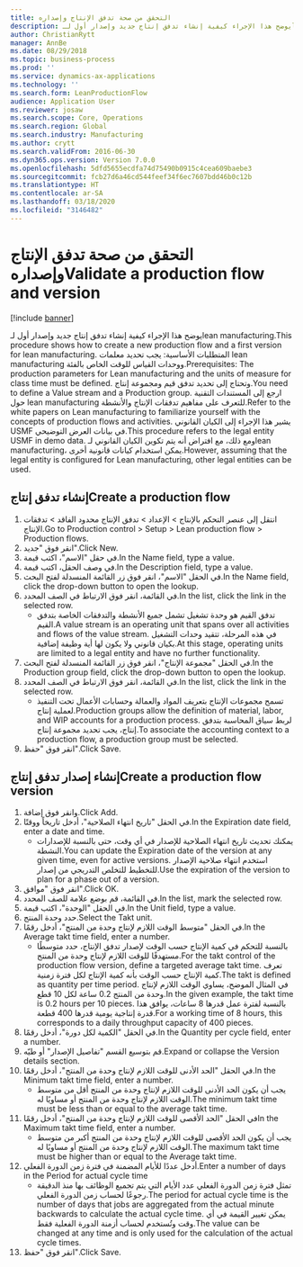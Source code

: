 ```yaml
---
title: التحقق من صحة تدفق الإنتاج وإصداره
description: يوضح هذا الإجراء كيفية إنشاء تدفق إنتاج جديد وإصدار أول لـlean manufacturing.
author: ChristianRytt
manager: AnnBe
ms.date: 08/29/2018
ms.topic: business-process
ms.prod: ''
ms.service: dynamics-ax-applications
ms.technology: ''
ms.search.form: LeanProductionFlow
audience: Application User
ms.reviewer: josaw
ms.search.scope: Core, Operations
ms.search.region: Global
ms.search.industry: Manufacturing
ms.author: crytt
ms.search.validFrom: 2016-06-30
ms.dyn365.ops.version: Version 7.0.0
ms.openlocfilehash: 5dfd5655ecdfa74d75490b0915c4cea609baebe3
ms.sourcegitcommit: fcb27d6a46cd544feef34f6ec7607bdd46b0c12b
ms.translationtype: HT
ms.contentlocale: ar-SA
ms.lasthandoff: 03/18/2020
ms.locfileid: "3146482"
---
```

# <a name="validate-a-production-flow-and-version"></a><span data-ttu-id="23a1d-103">التحقق من صحة تدفق الإنتاج وإصداره</span><span class="sxs-lookup"><span data-stu-id="23a1d-103">Validate a production flow and version</span></span>

[!include [banner](../../includes/banner.md)]

<span data-ttu-id="23a1d-104">يوضح هذا الإجراء كيفية إنشاء تدفق إنتاج جديد وإصدار أول لـlean manufacturing.</span><span class="sxs-lookup"><span data-stu-id="23a1d-104">This procedure shows how to create a new production flow and a first version for lean manufacturing.</span></span> <span data-ttu-id="23a1d-105">المتطلبات الأساسية: يجب تحديد معلمات lean manufacturing ووحدات القياس للوقت الخاص بالفئة.</span><span class="sxs-lookup"><span data-stu-id="23a1d-105">Prerequisites: The production parameters for Lean manufacturing and the units of measure for class time must be defined.</span></span> <span data-ttu-id="23a1d-106">وتحتاج إلى تحديد تدفق قيم ومجموعة إنتاج.</span><span class="sxs-lookup"><span data-stu-id="23a1d-106">You need to define a Value stream and a Production group.</span></span> <span data-ttu-id="23a1d-107">ارجع إلى المستندات التقنية حول lean manufacturing للتعرف على مفاهيم تدفقات الإنتاج والأنشطة.</span><span class="sxs-lookup"><span data-stu-id="23a1d-107">Refer to the white papers on Lean manufacturing to familiarize yourself with the concepts of production flows and activities.</span></span> <span data-ttu-id="23a1d-108">يشير هذا الإجراء إلى الكيان القانوني USMF في بيانات العرض التوضيحي.</span><span class="sxs-lookup"><span data-stu-id="23a1d-108">This procedure refers to the legal entity USMF in demo data.</span></span> <span data-ttu-id="23a1d-109">ومع ذلك، مع افتراض أنه يتم تكوين الكيان القانوني لـlean manufacturing، يمكن استخدام كيانات قانونية أخرى.</span><span class="sxs-lookup"><span data-stu-id="23a1d-109">However, assuming that the legal entity is configured for Lean manufacturing, other legal entities can be used.</span></span>


## <a name="create-a-production-flow"></a><span data-ttu-id="23a1d-110">إنشاء تدفق إنتاج</span><span class="sxs-lookup"><span data-stu-id="23a1d-110">Create a production flow</span></span>
1. <span data-ttu-id="23a1d-111">انتقل إلى عنصر التحكم بالإنتاج > الإعداد > تدفق الإنتاج محدود الفاقد > تدفقات الإنتاج.</span><span class="sxs-lookup"><span data-stu-id="23a1d-111">Go to Production control > Setup > Lean production flow > Production flows.</span></span>
2. <span data-ttu-id="23a1d-112">انقر فوق "جديد".</span><span class="sxs-lookup"><span data-stu-id="23a1d-112">Click New.</span></span>
3. <span data-ttu-id="23a1d-113">في حقل "الاسم"، اكتب قيمة.</span><span class="sxs-lookup"><span data-stu-id="23a1d-113">In the Name field, type a value.</span></span>
4. <span data-ttu-id="23a1d-114">في وصف الحقل، اكتب قيمة.</span><span class="sxs-lookup"><span data-stu-id="23a1d-114">In the Description field, type a value.</span></span>
5. <span data-ttu-id="23a1d-115">في الحقل "الاسم"، انقر فوق زر القائمة المنسدلة لفتح البحث.</span><span class="sxs-lookup"><span data-stu-id="23a1d-115">In the Name field, click the drop-down button to open the lookup.</span></span>
6. <span data-ttu-id="23a1d-116">في القائمة، انقر فوق الارتباط في الصف المحدد.</span><span class="sxs-lookup"><span data-stu-id="23a1d-116">In the list, click the link in the selected row.</span></span>
    * <span data-ttu-id="23a1d-117">تدفق القيم هو وحدة تشغيل تشمل جميع الأنشطة والتدفقات الخاصة بتدفق القيم.</span><span class="sxs-lookup"><span data-stu-id="23a1d-117">A value stream is an operating unit that spans over all activities and flows of the value stream.</span></span>   <span data-ttu-id="23a1d-118">في هذه المرحلة، تتقيد وحدات التشغيل بكيان قانوني ولا يكون لها أية وظيفة إضافية.</span><span class="sxs-lookup"><span data-stu-id="23a1d-118">At this stage, operating units are limited to a legal entity and have no further functionality.</span></span>  
7. <span data-ttu-id="23a1d-119">في الحقل "مجموعة الإنتاج"، انقر فوق زر القائمة المنسدلة لفتح البحث.</span><span class="sxs-lookup"><span data-stu-id="23a1d-119">In the Production group field, click the drop-down button to open the lookup.</span></span>
8. <span data-ttu-id="23a1d-120">في القائمة، انقر فوق الارتباط في الصف المحدد.</span><span class="sxs-lookup"><span data-stu-id="23a1d-120">In the list, click the link in the selected row.</span></span>
    * <span data-ttu-id="23a1d-121">تسمح مجموعات الإنتاج بتعريف المواد والعمالة وحسابات الأعمال تحت التنفيذ لعملية إنتاج.</span><span class="sxs-lookup"><span data-stu-id="23a1d-121">Production groups allow the definition of material, labor, and WIP accounts for a production process.</span></span> <span data-ttu-id="23a1d-122">لربط سياق المحاسبة بتدفق إنتاج، يجب تحديد مجموعة إنتاج.</span><span class="sxs-lookup"><span data-stu-id="23a1d-122">To associate the accounting context to a production flow, a production group must be selected.</span></span>  
9. <span data-ttu-id="23a1d-123">انقر فوق "حفظ".</span><span class="sxs-lookup"><span data-stu-id="23a1d-123">Click Save.</span></span>

## <a name="create-a-production-flow-version"></a><span data-ttu-id="23a1d-124">إنشاء إصدار تدفق إنتاج</span><span class="sxs-lookup"><span data-stu-id="23a1d-124">Create a production flow version</span></span>
1. <span data-ttu-id="23a1d-125">وانقر فوق إضافة.</span><span class="sxs-lookup"><span data-stu-id="23a1d-125">Click Add.</span></span>
2. <span data-ttu-id="23a1d-126">في الحقل "تاريخ انتهاء الصلاحية"، أدخل تاريخاً ووقتًا.</span><span class="sxs-lookup"><span data-stu-id="23a1d-126">In the Expiration date field, enter a date and time.</span></span>
    * <span data-ttu-id="23a1d-127">يمكنك تحديث تاريخ انتهاء الصلاحية للإصدار في أي وقت، حتى بالنسبة للإصدارات النشطة.</span><span class="sxs-lookup"><span data-stu-id="23a1d-127">You can update the Expiration date of the version at any given time, even for active versions.</span></span> <span data-ttu-id="23a1d-128">استخدم انتهاء صلاحية الإصدار للتخطيط للتخلص التدريجي من إصدار.</span><span class="sxs-lookup"><span data-stu-id="23a1d-128">Use the expiration of the version to plan for a phase out of a version.</span></span>  
3. <span data-ttu-id="23a1d-129">انقر فوق "موافق".</span><span class="sxs-lookup"><span data-stu-id="23a1d-129">Click OK.</span></span>
4. <span data-ttu-id="23a1d-130">في القائمة، قم بوضع علامة للصف المحدد.</span><span class="sxs-lookup"><span data-stu-id="23a1d-130">In the list, mark the selected row.</span></span>
5. <span data-ttu-id="23a1d-131">في الحقل "الوحدة"، اكتب قيمة.</span><span class="sxs-lookup"><span data-stu-id="23a1d-131">In the Unit field, type a value.</span></span>
6. <span data-ttu-id="23a1d-132">حدد وحدة المنتج.</span><span class="sxs-lookup"><span data-stu-id="23a1d-132">Select the Takt unit.</span></span>
7. <span data-ttu-id="23a1d-133">في الحقل "متوسط الوقت اللازم لإنتاج وحدة من المنتج"، أدخل رقمًا.</span><span class="sxs-lookup"><span data-stu-id="23a1d-133">In the Average takt time field, enter a number.</span></span>
    * <span data-ttu-id="23a1d-134">بالنسبة للتحكم في كمية الإنتاج حسب الوقت لإصدار تدفق الإنتاج، حدد متوسطًا مستهدفًا للوقت اللازم لإنتاج وحدة من المنتج.</span><span class="sxs-lookup"><span data-stu-id="23a1d-134">For the takt control of the production flow version, define a targeted average takt time.</span></span>   <span data-ttu-id="23a1d-135">تعرف كمية الإنتاج حسب الوقت بأنه كمية الإنتاج لكل فترة زمنية.</span><span class="sxs-lookup"><span data-stu-id="23a1d-135">The takt is defined as quantity  per time period.</span></span>  <span data-ttu-id="23a1d-136">في المثال الموضح، يساوي الوقت اللازم لإنتاج وحدة من المنتج 0.2 ساعة لكل 10 قطع.</span><span class="sxs-lookup"><span data-stu-id="23a1d-136">In the given example, the takt time is 0.2 hours per 10 pieces.</span></span> <span data-ttu-id="23a1d-137">بالنسبة لفترة عمل قدرها 8 ساعات، يوافق هذا قدرة إنتاجية يومية قدرها 400 قطعة.</span><span class="sxs-lookup"><span data-stu-id="23a1d-137">For a working time of 8 hours, this corresponds to a daily throughput capacity of 400 pieces.</span></span>  
8. <span data-ttu-id="23a1d-138">في الحقل "الكمية لكل دورة"، أدخل رقمًا.</span><span class="sxs-lookup"><span data-stu-id="23a1d-138">In the Quantity per cycle field, enter a number.</span></span>
9. <span data-ttu-id="23a1d-139">قم بتوسيع القسم "تفاصيل الإصدار" أو طيّه.</span><span class="sxs-lookup"><span data-stu-id="23a1d-139">Expand or collapse the Version details section.</span></span>
10. <span data-ttu-id="23a1d-140">في الحقل "الحد الأدنى للوقت اللازم لإنتاج وحدة من المنتج"، أدخل رقمًا.</span><span class="sxs-lookup"><span data-stu-id="23a1d-140">In the Minimum takt time field, enter a number.</span></span>
    * <span data-ttu-id="23a1d-141">يجب أن يكون الحد الأدنى للوقت اللازم لإنتاج وحدة من المنتج أقل من متوسط الوقت اللازم لإنتاج وحدة من المنتج أو مساويًا له.</span><span class="sxs-lookup"><span data-stu-id="23a1d-141">The minimum takt time must be less than or equal to the average takt time.</span></span>  
11. <span data-ttu-id="23a1d-142">في الحقل "الحد الأقصى للوقت اللازم لإنتاج وحدة من المنتج"، أدخل رقمًا</span><span class="sxs-lookup"><span data-stu-id="23a1d-142">In the Maximum takt time field, enter a number.</span></span>
    * <span data-ttu-id="23a1d-143">يجب أن يكون الحد الأقصى للوقت اللازم لإنتاج وحدة من المنتج أكبر من متوسط الوقت اللازم لإنتاج وحدة من المنتج أو مساويًا له.</span><span class="sxs-lookup"><span data-stu-id="23a1d-143">The maximum takt time must be higher than or equal to the Average takt time.</span></span>  
12. <span data-ttu-id="23a1d-144">أدخل عددًا للأيام المضمنة في فترة زمن الدورة الفعلي.</span><span class="sxs-lookup"><span data-stu-id="23a1d-144">Enter a number of days in the Period for actual cycle time</span></span>
    * <span data-ttu-id="23a1d-145">تمثل فترة زمن الدورة الفعلي عدد الأيام التي يتم تجميع الوظائف بها منذ الدقيقة رجوعًا لحساب زمن الدورة الفعلي.</span><span class="sxs-lookup"><span data-stu-id="23a1d-145">The period for actual cycle time is the number of days that jobs are aggregated from the actual minute backwards to calculate the actual cycle time.</span></span> <span data-ttu-id="23a1d-146">يمكن تغيير القيمة في أي وقت وتُستخدم لحساب أزمنة الدورة الفعلية فقط.</span><span class="sxs-lookup"><span data-stu-id="23a1d-146">The value can be changed at any time and is only used for the calculation of the actual cycle times.</span></span>  
13. <span data-ttu-id="23a1d-147">انقر فوق "حفظ".</span><span class="sxs-lookup"><span data-stu-id="23a1d-147">Click Save.</span></span>

